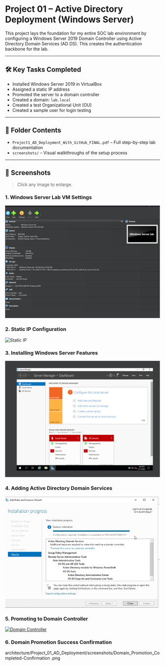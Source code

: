 # Project 01 – Active Directory Deployment (Windows Server)

This project lays the foundation for my entire SOC lab environment by configuring a Windows Server 2019 Domain Controller using Active Directory Domain Services (AD DS). This creates the authentication backbone for the lab.

---

## 🛠️ Key Tasks Completed

- Installed Windows Server 2019 in VirtualBox  
- Assigned a static IP address  
- Promoted the server to a domain controller  
- Created a domain: `lab.local`  
- Created a test Organizational Unit (OU)  
- Created a sample user for login testing  

---

## 📂 Folder Contents

- `Project1_AD_Deployment_With_GitHub_FINAL.pdf` – Full step-by-step lab documentation  
- `screenshots/` – Visual walkthroughs of the setup process

---

## 📸 Screenshots

> Click any image to enlarge.

### 1. Windows Server Lab VM Settings  
![VM Settings](./screenshots/Windows_Server_Lab_VM_Settings.png)

### 2. Static IP Configuration  
![Static IP](./screenshots/Static_IP_Creation.png)

### 3. Installing Windows Server Features  
![Server Install](./screenshots/Installed_Windows_Server_Complete.png)

### 4. Adding Active Directory Domain Services  
![AD Role](./screenshots/Active_Directory_Role_Installation.png)

### 5. Promoting to Domain Controller  
[![Domain Controller](./screenshots/Domain_Controller_Creation_Completion.png)](https://github.com/Blackwellrbrt167/Robert-SOC-Build/blob/a076103cda9be04ad742f890abb1365d8d5b9d1e/architecture/Project_01_AD_Deployment/screenshots/Domain_Controller_Creation_Completion%20.png)

### 6. Domain Promotion Success Confirmation  
architecture/Project_01_AD_Deployment/screenshots/Domain_Promotion_Completed-Confirmation .png


